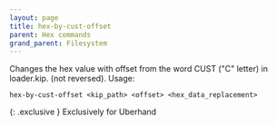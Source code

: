 ```yaml
---
layout: page
title: hex-by-cust-offset
parent: Hex commands
grand_parent: Filesystem
---
```

Changes the hex value with offset from the word CUST ("C" letter) in loader.kip. (not reversed). Usage:
```
hex-by-cust-offset <kip_path> <offset> <hex_data_replacement>
```

{: .exclusive }
Exclusively for Uberhand
